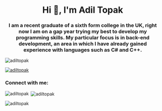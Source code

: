 <h1 align="center">Hi 👋, I'm Adil Topak</h1>
<h3 align="center">I am a recent graduate of a sixth form college in the UK, right now I am on a gap year trying my best to develop my programming skills. My particular focus is in back-end development, an area in which I have already gained experience with languages such as C# and C++.</h3>

<p align="left"> <img src="https://komarev.com/ghpvc/?username=adiltopak&label=Profile%20views&color=0e75b6&style=flat" alt="adiltopak" /> </p>

<p align="left"> <a href="https://github.com/ryo-ma/github-profile-trophy"><img src="https://github-profile-trophy.vercel.app/?username=adiltopak" alt="adiltopak" /></a> </p>

<h3 align="left">Connect with me:</h3>
<p align="left">
</p>

<p><img align="left" src="https://github-readme-stats.vercel.app/api/top-langs?username=adiltopak&show_icons=true&locale=en&layout=compact" alt="adiltopak" /></p>

<p>&nbsp;<img align="center" src="https://github-readme-stats.vercel.app/api?username=adiltopak&show_icons=true&locale=en" alt="adiltopak" /></p>

<p><img align="center" src="https://github-readme-streak-stats.herokuapp.com/?user=adiltopak&" alt="adiltopak" /></p>
